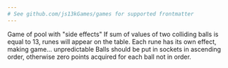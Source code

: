 ```yaml
---
# See github.com/js13kGames/games for supported frontmatter
---
```

Game of pool with "side effects"
If sum of values of two colliding balls is equal to 13, runes will appear on the table.
Each rune has its own effect, making game... unpredictable
Balls should be put in sockets in ascending order, otherwise zero points acquired for each ball not in order.